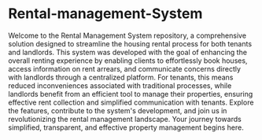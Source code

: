 # Rental-management-System

Welcome to the Rental Management System repository, a comprehensive solution designed to streamline the housing rental process for both tenants and landlords. This system was developed with the goal of enhancing the overall renting experience by enabling clients to effortlessly book houses, access information on rent arrears, and communicate concerns directly with landlords through a centralized platform. For tenants, this means reduced inconveniences associated with traditional processes, while landlords benefit from an efficient tool to manage their properties, ensuring effective rent collection and simplified communication with tenants. Explore the features, contribute to the system's development, and join us in revolutionizing the rental management landscape. Your journey towards simplified, transparent, and effective property management begins here.

